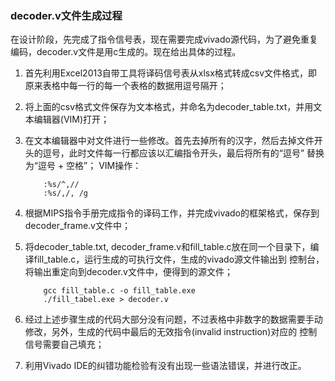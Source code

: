 ### decoder.v文件生成过程

在设计阶段，先完成了指令信号表，现在需要完成vivado源代码，为了避免重复编码，decoder.v文件是用c生成的。现在给出具体的过程。

1. 首先利用Excel2013自带工具将译码信号表从xlsx格式转成csv文件格式，即原来表格中每一行的每一个表格的数据用逗号隔开；

2. 将上面的csv格式文件保存为文本格式，并命名为decoder_table.txt，并用文本编辑器(VIM)打开；

3. 在文本编辑器中对文件进行一些修改。首先去掉所有的汉字，然后去掉文件开头的逗号，此时文件每一行都应该以汇编指令开头，最后将所有的“逗号”
	替换为“逗号 + 空格”；
	VIM操作：
	```
		:%s/^,//
		:%s/,/, /g
	```

4. 根据MIPS指令手册完成指令的译码工作，并完成vivado的框架格式，保存到decoder_frame.v文件中；

5. 将decoder_table.txt, decoder_frame.v和fill_table.c放在同一个目录下，编译fill_table.c，运行生成的可执行文件，生成的vivado源文件输出到
	控制台，将输出重定向到decoder.v文件中，便得到的源文件；
	```
		gcc fill_table.c -o fill_table.exe
		./fill_tabel.exe > decoder.v
	```

6. 经过上述步骤生成的代码大部分没有问题，不过表格中非数字的数据需要手动修改，另外，生成的代码中最后的无效指令(invalid instruction)对应的
	控制信号需要自己填充；
	
7. 利用Vivado IDE的纠错功能检验有没有出现一些语法错误，并进行改正。